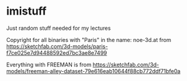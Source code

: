 # imistuff
Just random stuff needed for my lectures

Copyright for all binaries with "Paris" in the name: noe-3d.at from https://sketchfab.com/3d-models/paris-f7ce025e7d94488592ed7bc3ae8e7499

Everything with FREEMAN is from https://sketchfab.com/3d-models/freeman-alley-dataset-79e616eab10644f88cb772ddf71bfe0a
